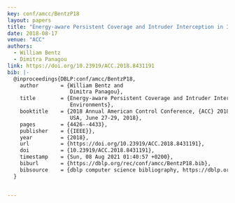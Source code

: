 ```yaml
---
key: conf/amcc/BentzP18
layout: papers
title: "Energy-aware Persistent Coverage and Intruder Interception in 3D Dynamic Environments."
date: 2018-08-17
venue: "ACC"
authors:
  - William Bentz
  - Dimitra Panagou
link: https://doi.org/10.23919/ACC.2018.8431191
bib: |-
  @inproceedings{DBLP:conf/amcc/BentzP18,
    author       = {William Bentz and
                    Dimitra Panagou},
    title        = {Energy-aware Persistent Coverage and Intruder Interception in 3D Dynamic
                    Environments},
    booktitle    = {2018 Annual American Control Conference, {ACC} 2018, Milwaukee, WI,
                    USA, June 27-29, 2018},
    pages        = {4426--4433},
    publisher    = {{IEEE}},
    year         = {2018},
    url          = {https://doi.org/10.23919/ACC.2018.8431191},
    doi          = {10.23919/ACC.2018.8431191},
    timestamp    = {Sun, 08 Aug 2021 01:40:57 +0200},
    biburl       = {https://dblp.org/rec/conf/amcc/BentzP18.bib},
    bibsource    = {dblp computer science bibliography, https://dblp.org}
  }


---
```

